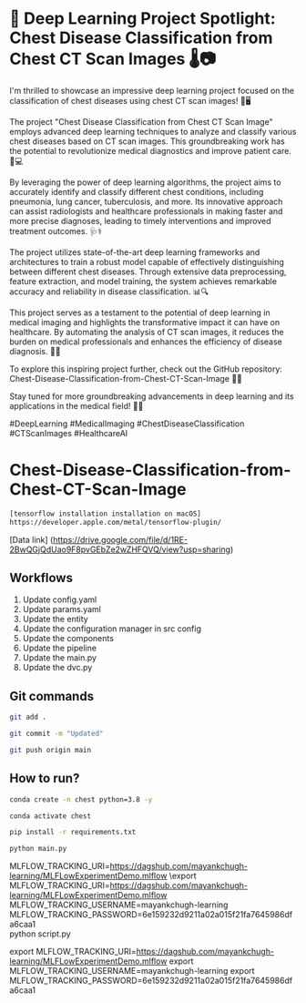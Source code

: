 #  **🔬 Deep Learning Project Spotlight: Chest Disease Classification from Chest CT Scan Images 🌡️📷**

I'm thrilled to showcase an impressive deep learning project focused on the classification of chest diseases using chest CT scan images! 🏥🖥️

The project "Chest Disease Classification from Chest CT Scan Image" employs advanced deep learning techniques to analyze and classify various chest diseases based on CT scan images. This groundbreaking work has the potential to revolutionize medical diagnostics and improve patient care. 💪💻

By leveraging the power of deep learning algorithms, the project aims to accurately identify and classify different chest conditions, including pneumonia, lung cancer, tuberculosis, and more. Its innovative approach can assist radiologists and healthcare professionals in making faster and more precise diagnoses, leading to timely interventions and improved treatment outcomes. 🩺⚕️

The project utilizes state-of-the-art deep learning frameworks and architectures to train a robust model capable of effectively distinguishing between different chest diseases. Through extensive data preprocessing, feature extraction, and model training, the system achieves remarkable accuracy and reliability in disease classification. 📊🔍

This project serves as a testament to the potential of deep learning in medical imaging and highlights the transformative impact it can have on healthcare. By automating the analysis of CT scan images, it reduces the burden on medical professionals and enhances the efficiency of disease diagnosis. 🌟💡

To explore this inspiring project further, check out the GitHub repository: Chest-Disease-Classification-from-Chest-CT-Scan-Image 📁🔗

Stay tuned for more groundbreaking advancements in deep learning and its applications in the medical field! 🚀🧠

#DeepLearning #MedicalImaging #ChestDiseaseClassification #CTScanImages #HealthcareAI

# Chest-Disease-Classification-from-Chest-CT-Scan-Image

```bash
[tensorflow installation installation on macOS] 
https://developer.apple.com/metal/tensorflow-plugin/

```

[Data link] (https://drive.google.com/file/d/1RE-2BwQGjQdUao9F8pvGEbZe2wZHFQVQ/view?usp=sharing)


## Workflows
1. Update config.yaml
2. Update params.yaml
3. Update the entity
4. Update the configuration manager in src config
5. Update the components
6. Update the pipeline
7. Update the main.py
8. Update the dvc.py


## Git commands

```bash
git add .

git commit -m "Updated"

git push origin main
```

## How to run?

```bash
conda create -n chest python=3.8 -y
```

```bash
conda activate chest
```

```bash
pip install -r requirements.txt
```

```bash
python main.py
```


MLFLOW_TRACKING_URI=https://dagshub.com/mayankchugh-learning/MLFLowExperimentDemo.mlflow \export MLFLOW_TRACKING_URI=https://dagshub.com/mayankchugh-learning/MLFLowExperimentDemo.mlflow
MLFLOW_TRACKING_USERNAME=mayankchugh-learning \
MLFLOW_TRACKING_PASSWORD=6e159232d9211a02a015f21fa7645986dfa6caa1 \
python script.py

export MLFLOW_TRACKING_URI=https://dagshub.com/mayankchugh-learning/MLFLowExperimentDemo.mlflow
export MLFLOW_TRACKING_USERNAME=mayankchugh-learning
export MLFLOW_TRACKING_PASSWORD=6e159232d9211a02a015f21fa7645986dfa6caa1